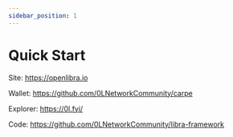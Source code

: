 ```yaml
---
sidebar_position: 1
---
```


# Quick Start

Site:   https://openlibra.io

Wallet:   https://github.com/0LNetworkCommunity/carpe

Explorer: https://0l.fyi/

Code:     https://github.com/0LNetworkCommunity/libra-framework
